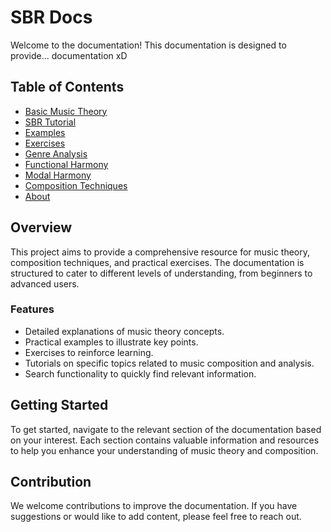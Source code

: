# SBR Docs

Welcome to the documentation! This documentation is designed to provide... documentation xD

## Table of Contents

- [Basic Music Theory](basic-music-theory.md)
- [SBR Tutorial](sbr-tutorial.md)
- [Examples](examples.md)
- [Exercises](exercises.md)
- [Genre Analysis](genre-analysis.md)
- [Functional Harmony](functional-harmony.md)
- [Modal Harmony](modal-harmony.md)
- [Composition Techniques](composition-techniques.md)
- [About](about.md)

## Overview

This project aims to provide a comprehensive resource for music theory, composition techniques, and practical exercises. The documentation is structured to cater to different levels of understanding, from beginners to advanced users.

### Features

- Detailed explanations of music theory concepts.
- Practical examples to illustrate key points.
- Exercises to reinforce learning.
- Tutorials on specific topics related to music composition and analysis.
- Search functionality to quickly find relevant information.

## Getting Started

To get started, navigate to the relevant section of the documentation based on your interest. Each section contains valuable information and resources to help you enhance your understanding of music theory and composition.

## Contribution

We welcome contributions to improve the documentation. If you have suggestions or would like to add content, please feel free to reach out.
